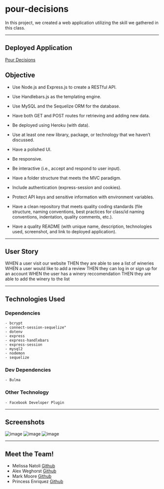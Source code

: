 # pour-decisions
In this project, we created a web application utilizing the skill we gathered in this class.
- - -

## Deployed Application
[Pour Decisions](https://pour-decisions.herokuapp.com/)

## Objective
- Use Node.js and Express.js to create a RESTful API.

- Use Handlebars.js as the templating engine.

- Use MySQL and the Sequelize ORM for the database.

- Have both GET and POST routes for retrieving and adding new data.

- Be deployed using Heroku (with data).

- Use at least one new library, package, or technology that we haven’t discussed.

- Have a polished UI.

- Be responsive.

- Be interactive (i.e., accept and respond to user input).

- Have a folder structure that meets the MVC paradigm.

- Include authentication (express-session and cookies).

- Protect API keys and sensitive information with environment variables.

- Have a clean repository that meets quality coding standards (file structure, naming conventions, best practices for class/id naming conventions, indentation, quality comments, etc.).

- Have a quality README (with unique name, description, technologies used, screenshot, and link to deployed application).
- - -
## User Story
WHEN a user visit our website
THEN they are able to see a list of wineries
WHEN a user would like to add a review
THEN they can log in or sign up for an account
WHEN the user has a winery reccomendation
THEN they are able to add the winery to the list
- - -
## Technologies Used

### Dependencies
    - bcrypt
    - connect-session-sequelize"
    - dotenv
    - express
    - express-handlebars
    - express-session
    - mysql2
    - nodemon
    - sequelize

### Dev Dependencies
    - Bulma
 
 ### Other Technology
    - Facebook Developer Plugin 
- - -
## Screenshots
![image](https://user-images.githubusercontent.com/79875711/123901989-a9c7ca80-d931-11eb-8dbb-b15b33ec4781.png)
![image](https://user-images.githubusercontent.com/79875711/123902160-f6aba100-d931-11eb-86e7-719ce2d81af7.png)
![image](https://user-images.githubusercontent.com/79875711/123902335-53a75700-d932-11eb-9e02-7f5ffbef7f22.png)


- - -

## Meet the Team!
- Melissa Natoli [Github](https://github.com/misn0147)
- Alex Weghorst [Github](https://github.com/aweghorst)
- Mark Moore [Github](https://github.com/marksmoore)
- Princess Enriquez [Github](https://github.com/TEnriquez95)


